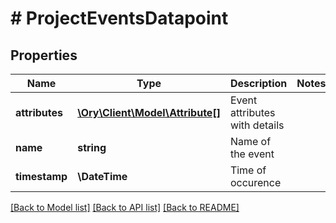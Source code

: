 # # ProjectEventsDatapoint

## Properties

Name | Type | Description | Notes
------------ | ------------- | ------------- | -------------
**attributes** | [**\Ory\Client\Model\Attribute[]**](Attribute.md) | Event attributes with details |
**name** | **string** | Name of the event |
**timestamp** | **\DateTime** | Time of occurence |

[[Back to Model list]](../../README.md#models) [[Back to API list]](../../README.md#endpoints) [[Back to README]](../../README.md)

